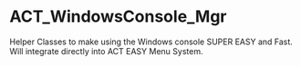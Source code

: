 # ACT_WindowsConsole_Mgr
Helper Classes to make using the Windows console SUPER EASY and Fast.  Will integrate directly into ACT EASY Menu System.
